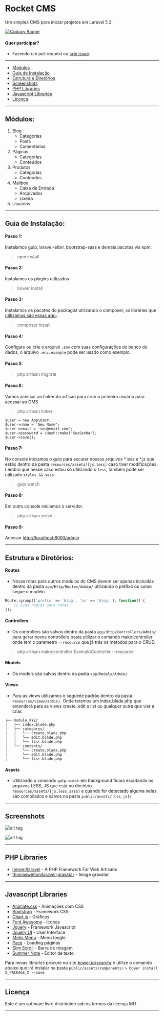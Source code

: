 # Rocket CMS
Um simples CMS para iniciar projetos em Laravel 5.2.

[![Codacy Badge](https://api.codacy.com/project/badge/Grade/ad3c062e22ba4c25b8017041b619e217)](https://www.codacy.com/app/odirleiborgert/rocket-planet?utm_source=github.com&amp;utm_medium=referral&amp;utm_content=odirleiborgert/rocket-planet&amp;utm_campaign=Badge_Grade)

#### Quer participar?
- Fazendo um pull request ou [crie issue](https://github.com/odirleiborgert/rocket-cms/issues).


-----

* [Módulos](#modulos)
* [Guia de Instalação](#instalacao)
* [Estrutura e Diretórios](#item3)
* [Screenshots](#screenshots)
* [PHP Libraries](#php-libraries)
* [Javascript Libraries](#javascript-libraries)
* [Licença](#licenca)



-----
<a name="modulos"></a>
## Módulos:

1. Blog
	* Categorias
	* Posts
	* Comentários
2. Páginas
	* Categorias
	* Conteúdos
3. Produtos
	* Categorias
	* Conteúdos
4. Mailbox
	* Caixa de Entrada
	* Arquivados
	* Lixeira
5. Usuários


-----
<a name="instalacao"></a>
## Guia de Instalação:

#### Passo 1: 
Instalamos gulp, laravel-elixir, bootstrap-sass e demais pacotes via npm.
> npm install

#### Passo 2:
Instalamos os plugins utilizados
> bower install

#### Passo 3:
Instalamos os pacotes do packagist utilizando o composer, as libraries que [utilizamos são essas aqui](#php-libraries).
> composer install

#### Passo 4:
Configure ou crie o arquivo `.env` com suas configurações de banco de dados, o arquivo `.env.example` pode ser usado como exemplo.

#### Passo 5:
> php artisan migrate

#### Passo 6:
Vamos acessar ao tinker do artisan para criar o primeiro usuário para acessar ao CMS

> php artisan tinker 

```shell
$user = new App\User;
$user->name = 'Seu Nome';
$user->email = 'seu@email.com';
$user->password = \Hash::make('SuaSenha');
$user->save(); 
```

#### Passo 7:
No console iniciamos o gulp para escutar nossos arquivos *.less e *.js que estão dentro da pasta `resources/assets/[js,less]` caso tiver modificações. Lembro que nesse caso estou só utilizando o `less`, também pode ser utilizado `stylus && sass`.
> gulp watch

#### Passo 8:
Em outro console iniciamos o servidor.
> php artisan serve

#### Passo 9:
Acessar <a href="http://localhost:8000/admin">http://localhost:8000/admin</a>



-----
<a name="estrutura"></a>
## Estrutura e Diretórios:

#### Routes
* Novas rotas para outros modulos do CMS devem ser apenas incluidas dentro da pasta `app/Http/Routes/Admin/` utilizando o prefixo ou como segue o modelo.

```php
Route::group(['prefix' => 'blog', 'as' => 'blog.'], function() {
	// Suas regras para rotas
});
```
#### Controllers
* Os controllers são salvos dentro da pasta `app/Http/Controllers/Admin/` para gerar novos controllers basta utilizar o comando make:controller onde tem o parametro `--resource` que já trás os métodos para o CRUD. 
> php artisan make:controller ExemploController --resource

#### Models
* Os models são salvos dentro da pasta `app/Models/Admin/`

#### Views
* Para as views utilizamos o seguinte padrão dentro da pasta `resources/views/admin/`. Onde teremos um index.blade.php que extenderá para as views create, edit e list ou qualquer outra que vier a criar.

```
├── module_XYZ/
|	├── index.blade.php
|	├── categorys/
|   |	└── create.blade.php
|   |	└── edit.blade.php
|   |	└── list.blade.php
| 	└── contents/
|   	└── create.blade.php
|   	└── edit.blade.php
|   	└── list.blade.php
```

#### Assets
* Utilizando o comando `gulp watch` em background ficará escutando os arquivos LESS, JS que está  no diretório `resources/assets/[js,less,sass]` e quando for detectado alguma neles são compilados e salvos na pasta `public/assets/[css,js]/`


-----
<a name="screenshots"></a>
## Screenshots

![alt tag](http://i.imgur.com/YChCpxi.png)

![alt tag](http://i.imgur.com/1jZasYG.png)

-----
<a name="php-libraries"></a>
## PHP Libraries

* [laravel/laravel](https://github.com/laravel/laravel) - A PHP Framework For Web Artisans
* [thomaswelton/laravel-gravatar](https://github.com/thomaswelton/laravel-gravatar) - Image gravatar

-----
<a name="javascript-libraries"></a>
## Javascript Libraries

* [Animate.css](http://daneden.github.io/animate.css/) - Animações com CSS
* [Bootstrap](http://getbootstrap.com) - Framework CSS
* [Chart.js](http://chartjs.org) - Gráficos
* [Font Awesome](http://http://fontawesome.io/) - Ícones
* [Jquery](http://jquery.com) - Framework Javascript
* [Jquery UI](http://jqueryui.com) - User Interface
* [Metis Menu](https://github.com/onokumus/metisMenu) - Menu toogle
* [Pace](https://github.com/HubSpot/pace) - Loading páginas
* [Slim Scroll](https://github.com/rochal/jQuery-slimScroll) - Barra de rolagem 
* [Summer Note](https://github.com/summernote/summernote) - Editor de texto

Para novas libraries procure no site <a href="http://bower.io/search/">bower.io/search/</a> e utilize o comando abaixo que irá instalar na pasta `public/assets/components/`
`> bower install X_PACKAGE_X --save`


-----
<a name="licenca"></a>
## Licença

Este é um software livre distribuído sob os termos da licença MIT

-----
